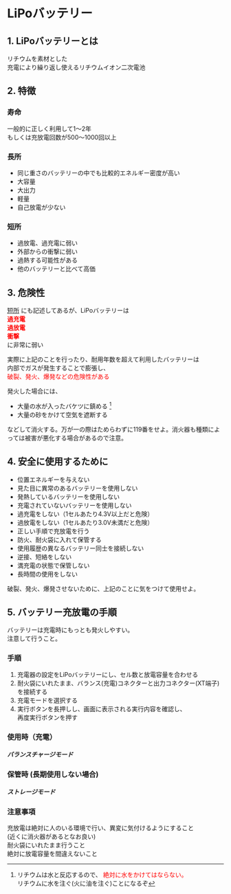 # LiPoバッテリー

## 1. LiPoバッテリーとは

リチウムを素材とした  
充電により繰り返し使えるリチウムイオン二次電池

## 2. 特徴

### 寿命

一般的に正しく利用して1〜2年  
もしくは充放電回数が500〜1000回以上

### 長所

- 同じ重さのバッテリーの中でも比較的エネルギー密度が高い
- 大容量
- 大出力
- 軽量
- 自己放電が少ない

### 短所

- 過放電、過充電に弱い
- 外部からの衝撃に弱い
- 過熱する可能性がある
- 他のバッテリーと比べて高価

## 3. 危険性

[短所](#短所) にも記述してあるが、LiPoバッテリーは  
**<span style="color: red; ">
過充電  
過放電  
衝撃  
</span>** 
に非常に弱い

実際に上記のことを行ったり、耐用年数を超えて利用したバッテリーは  
内部でガスが発生することで膨張し、  
<span style="color: red; ">
破裂、発火、爆発などの危険性がある
</span>

発火した場合には、

- 大量の水が入ったバケツに鎮める [^1]
- 大量の砂をかけて空気を遮断する  

などして消火する。万が一の際はためらわずに119番をせよ。消火器も種類によっては被害が悪化する場合があるので注意。

[^1]: リチウムは水と反応するので、<span style="color: red; "> 絶対に水をかけてはならない。</span>  
リチウムに水を注ぐ(火に油を注ぐ)ことになるぞ

## 4. 安全に使用するために

- 位置エネルギーを与えない
- 見た目に異常のあるバッテリーを使用しない
- 発熱しているバッテリーを使用しない
- 充電されていないバッテリーを使用しない
- 過充電をしない（1セルあたり4.3V以上だと危険）
- 過放電をしない（1セルあたり3.0V未満だと危険）
- 正しい手順で充放電を行う
- 防火、耐火袋に入れて保管する
- 使用履歴の異なるバッテリー同士を接続しない
- 逆接、短絡をしない
- 満充電の状態で保管しない
- 長時間の使用をしない

破裂、発火、爆発させないために、上記のことに気をつけて使用せよ。

## 5. バッテリー充放電の手順

バッテリーは充電時にもっとも発火しやすい。  
注意して行うこと。  

### 手順

1. 充電器の設定をLiPoバッテリーにし、セル数と放電容量を合わせる
1. 耐火袋にいれたまま、バランス(充電)コネクターと出力コネクター(XT端子)を接続する
1. 充電モードを選択する
1. 実行ボタンを長押しし、画面に表示される実行内容を確認し、  
再度実行ボタンを押す

### 使用時（充電）

##### バランスチャージモード

### 保管時 (長期使用しない場合)

##### ストレージモード

### 注意事項
<!--TODO 写真を追加-->

充放電は絶対に人のいる環境で行い、異変に気付けるようにすること  
(近くに消火器があるとなお良い)  
耐火袋にいれたまま行うこと  
絶対に放電容量を間違えないこと
